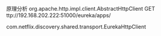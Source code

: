 原理分析
org.apache.http.impl.client.AbstractHttpClient
GET ttp://192.168.202.222:51000/eureka/apps/




com.netflix.discovery.shared.transport.EurekaHttpClient
